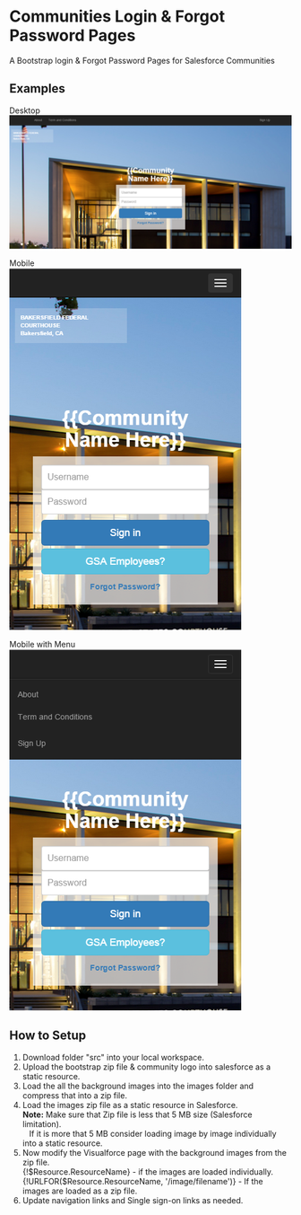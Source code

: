 # Communities Login & Forgot Password Pages
A Bootstrap login & Forgot Password Pages for Salesforce Communities

## Examples
Desktop <br />
![Desktop View](/img/Desktop.png)

Mobile <br />
![Alt text](/img/Mobile.png)

Mobile with Menu <br />
![Alt text](/img/Mobile_menu.png)

## How to Setup
1. Download folder "src" into your local workspace.
1. Upload the bootstrap zip file & community logo into salesforce as a static resource.
1. Load the all the background images into the images folder and compress that into a zip file.
1. Load the images zip file as a static resource in Salesforce.<br/>
<b>Note:</b> Make sure that Zip file is less that 5 MB size (Salesforce limitation). <br/>
&nbsp;&nbsp;&nbsp;If it is more that 5 MB consider loading image by image individually into a static resource.
1. Now modify the Visualforce page with the background images from the zip file. <br/>
{!$Resource.ResourceName} - if the images are loaded individually.<br/>
{!URLFOR($Resource.ResourceName, '/image/filename')} - If the images are loaded as a zip file.
1. Update navigation links and Single sign-on links as needed.
